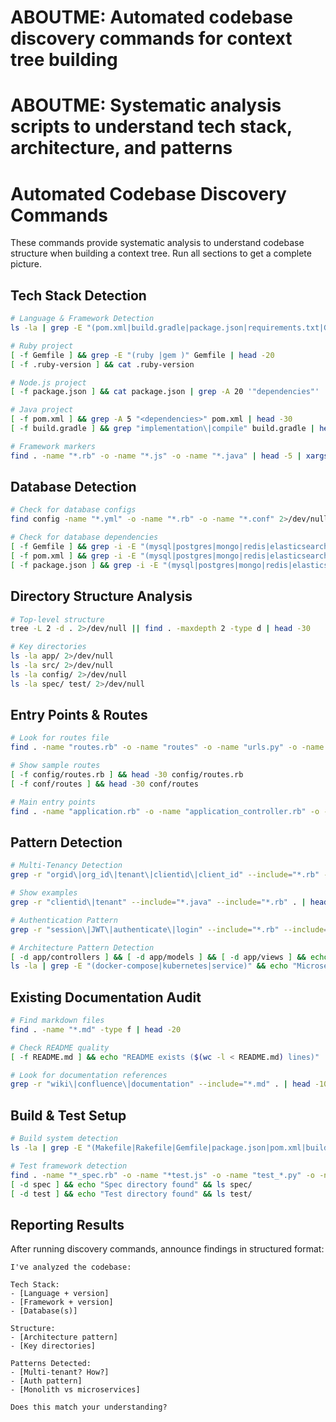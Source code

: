 # ABOUTME: Automated codebase discovery commands for context tree building
# ABOUTME: Systematic analysis scripts to understand tech stack, architecture, and patterns

# Automated Codebase Discovery Commands

These commands provide systematic analysis to understand codebase structure when building a context tree. Run all sections to get a complete picture.

## Tech Stack Detection

```bash
# Language & Framework Detection
ls -la | grep -E "(pom.xml|build.gradle|package.json|requirements.txt|Gemfile|go.mod|Cargo.toml)"

# Ruby project
[ -f Gemfile ] && grep -E "(ruby |gem )" Gemfile | head -20
[ -f .ruby-version ] && cat .ruby-version

# Node.js project
[ -f package.json ] && cat package.json | grep -A 20 '"dependencies"'

# Java project
[ -f pom.xml ] && grep -A 5 "<dependencies>" pom.xml | head -30
[ -f build.gradle ] && grep "implementation\|compile" build.gradle | head -20

# Framework markers
find . -name "*.rb" -o -name "*.js" -o -name "*.java" | head -5 | xargs grep -h "^require\|^import\|^package" | grep -E "(rails|sinatra|express|spring|play)" | sort -u | head -10
```

## Database Detection

```bash
# Check for database configs
find config -name "*.yml" -o -name "*.rb" -o -name "*.conf" 2>/dev/null | xargs grep -i -E "(mysql|postgres|mongo|redis|elasticsearch|cassandra)" | head -20

# Check for database dependencies
[ -f Gemfile ] && grep -i -E "(mysql|postgres|mongo|redis|elasticsearch)" Gemfile
[ -f pom.xml ] && grep -i -E "(mysql|postgres|mongo|redis|elasticsearch|cassandra)" pom.xml
[ -f package.json ] && grep -i -E "(mysql|postgres|mongo|redis|elasticsearch)" package.json
```

## Directory Structure Analysis

```bash
# Top-level structure
tree -L 2 -d . 2>/dev/null || find . -maxdepth 2 -type d | head -30

# Key directories
ls -la app/ 2>/dev/null
ls -la src/ 2>/dev/null
ls -la config/ 2>/dev/null
ls -la spec/ test/ 2>/dev/null
```

## Entry Points & Routes

```bash
# Look for routes file
find . -name "routes.rb" -o -name "routes" -o -name "urls.py" -o -name "routes.*" | head -5

# Show sample routes
[ -f config/routes.rb ] && head -30 config/routes.rb
[ -f conf/routes ] && head -30 conf/routes

# Main entry points
find . -name "application.rb" -o -name "application_controller.rb" -o -name "app.js" -o -name "Application.java" -o -name "main.py" | head -10
```

## Pattern Detection

```bash
# Multi-Tenancy Detection
grep -r "orgid\|org_id\|tenant\|clientid\|client_id" --include="*.rb" --include="*.js" --include="*.py" --include="*.java" . | wc -l

# Show examples
grep -r "clientid\|tenant" --include="*.java" --include="*.rb" . | head -5

# Authentication Pattern
grep -r "session\|JWT\|authenticate\|login" --include="*.rb" --include="*.js" --include="*.java" . | grep -v test | head -10

# Architecture Pattern Detection
[ -d app/controllers ] && [ -d app/models ] && [ -d app/views ] && echo "MVC pattern detected"
ls -la | grep -E "(docker-compose|kubernetes|service)" && echo "Microservices indicators found"
```

## Existing Documentation Audit

```bash
# Find markdown files
find . -name "*.md" -type f | head -20

# Check README quality
[ -f README.md ] && echo "README exists ($(wc -l < README.md) lines)"

# Look for documentation references
grep -r "wiki\|confluence\|documentation" --include="*.md" . | head -10
```

## Build & Test Setup

```bash
# Build system detection
ls -la | grep -E "(Makefile|Rakefile|Gemfile|package.json|pom.xml|build.gradle)"

# Test framework detection
find . -name "*_spec.rb" -o -name "*test.js" -o -name "test_*.py" -o -name "*Test.java" | head -5
[ -d spec ] && echo "Spec directory found" && ls spec/
[ -d test ] && echo "Test directory found" && ls test/
```

## Reporting Results

After running discovery commands, announce findings in structured format:

```
I've analyzed the codebase:

Tech Stack:
- [Language + version]
- [Framework + version]
- [Database(s)]

Structure:
- [Architecture pattern]
- [Key directories]

Patterns Detected:
- [Multi-tenant? How?]
- [Auth pattern]
- [Monolith vs microservices]

Does this match your understanding?
```
